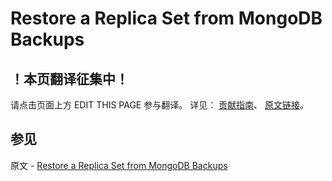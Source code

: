 # Restore a Replica Set from MongoDB Backups

## ！本页翻译征集中！

请点击页面上方 EDIT THIS PAGE 参与翻译。
详见：
[贡献指南]( https://github.com/JinMuInfo/MongoDB-Manual-zh/blob/master/CONTRIBUTING.md )、
[原文链接](  https://docs.mongodb.com/manual/tutorial/restore-replica-set-from-backup/  )。

## 参见

原文 - [Restore a Replica Set from MongoDB Backups]( https://docs.mongodb.com/manual/tutorial/restore-replica-set-from-backup/ )

